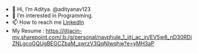 - 👋 Hi, I’m Aditya. @adityanav123
- 👀 I’m interested in Programming.
- 📫 How to reach me [LinkedIn](https://www.linkedin.com/in/adityanavphule/)
- My Resume : https://iitjacin-my.sharepoint.com/:b:/g/personal/navphule_1_iitj_ac_in/EV5w8_nD30RDiZNLgcoGQUgBEGCZbaM_swrzV3QqNIwqhw?e=yMH3aP

<!---
adityanav123/adityanav123 is a ✨ special ✨ repository because its `README.md` (this file) appears on your GitHub profile.
You can click the Preview link to take a look at your changes.
--->
